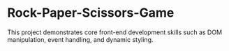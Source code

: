 # Rock-Paper-Scissors-Game
This project demonstrates core front-end development skills such as DOM manipulation, event handling, and dynamic styling.
